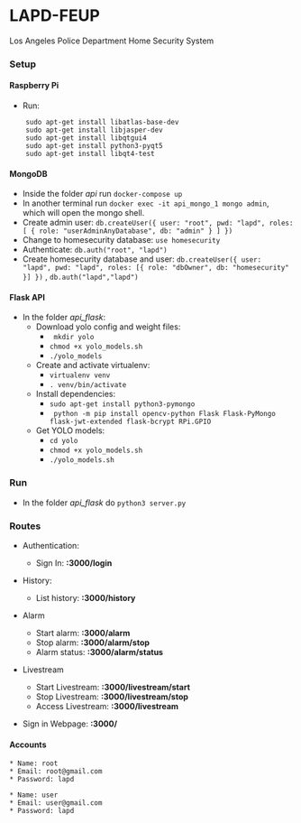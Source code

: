# LAPD-FEUP
Los Angeles Police Department Home Security System

### Setup

#### Raspberry Pi
* Run: 
```
    sudo apt-get install libatlas-base-dev
    sudo apt-get install libjasper-dev
    sudo apt-get install libqtgui4
    sudo apt-get install python3-pyqt5
    sudo apt-get install libqt4-test
```

#### MongoDB
* Inside the folder *api* run ``` docker-compose up ```
* In another terminal run ``` docker exec -it api_mongo_1 mongo admin ```, which will open the mongo shell.
* Create admin user: ``` db.createUser({ user: "root", pwd: "lapd", roles: [ { role: "userAdminAnyDatabase", db: "admin" } ] }) ```
* Change to homesecurity database: ``` use homesecurity ``` 
* Authenticate: ``` db.auth("root", "lapd") ```
* Create homesecurity database and user: ``` db.createUser({ user: "lapd", pwd: "lapd", roles: [{ role: "dbOwner", db: "homesecurity" }] }) ``` , ``` db.auth("lapd","lapd") ``` 

#### Flask API
* In the folder *api_flask*:
    * Download yolo config and weight files:
        * ``` mkdir yolo```
        * ``` chmod +x yolo_models.sh ```
        * ``` ./yolo_models ```
    * Create and activate virtualenv:
        * ``` virtualenv venv ```
        * ``` . venv/bin/activate ```
    * Install dependencies:
        * ``` sudo apt-get install python3-pymongo ```
        * ``` python -m pip install opencv-python Flask Flask-PyMongo flask-jwt-extended flask-bcrypt RPi.GPIO```
    * Get YOLO models:
        * ``` cd yolo  ```
        * ``` chmod +x yolo_models.sh ```
        * ``` ./yolo_models.sh ```



### Run

* In the folder *api_flask* do ``` python3 server.py ```

### Routes

* Authentication: 
    * Sign In: **<IP>:3000/login**
* History:
    * List history: **<IP>:3000/history**
* Alarm 
    * Start alarm: **<IP>:3000/alarm**
    * Stop alarm: **<IP>:3000/alarm/stop**
    * Alarm status: **<IP>:3000/alarm/status**
* Livestream
    * Start Livestream: **<IP>:3000/livestream/start**
    * Stop Livestream: **<IP>:3000/livestream/stop**
    * Access Livestream: **<IP>:3000/livestream**

* Sign in Webpage: **<IP>:3000/**

#### Accounts

    * Name: root
    * Email: root@gmail.com
    * Password: lapd

    * Name: user
    * Email: user@gmail.com
    * Password: lapd

